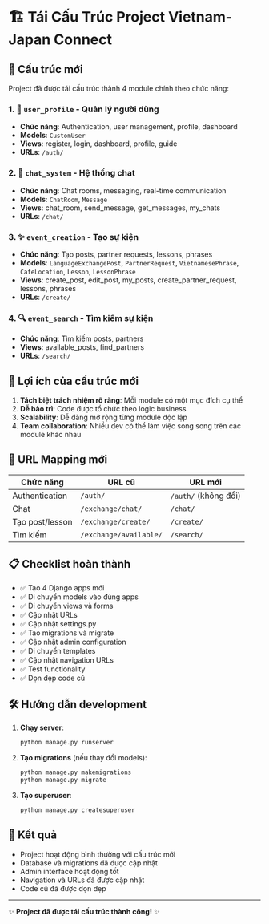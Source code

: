 # 🏗️ Tái Cấu Trúc Project Vietnam-Japan Connect

## 📁 Cấu trúc mới

Project đã được tái cấu trúc thành 4 module chính theo chức năng:

### 1. 👤 `user_profile` - Quản lý người dùng
- **Chức năng**: Authentication, user management, profile, dashboard
- **Models**: `CustomUser`
- **Views**: register, login, dashboard, profile, guide
- **URLs**: `/auth/`

### 2. 💬 `chat_system` - Hệ thống chat
- **Chức năng**: Chat rooms, messaging, real-time communication
- **Models**: `ChatRoom`, `Message`
- **Views**: chat_room, send_message, get_messages, my_chats
- **URLs**: `/chat/`

### 3. ✨ `event_creation` - Tạo sự kiện
- **Chức năng**: Tạo posts, partner requests, lessons, phrases
- **Models**: `LanguageExchangePost`, `PartnerRequest`, `VietnamesePhrase`, `CafeLocation`, `Lesson`, `LessonPhrase`
- **Views**: create_post, edit_post, my_posts, create_partner_request, lessons, phrases
- **URLs**: `/create/`

### 4. 🔍 `event_search` - Tìm kiếm sự kiện
- **Chức năng**: Tìm kiếm posts, partners
- **Views**: available_posts, find_partners
- **URLs**: `/search/`

## 🚀 Lợi ích của cấu trúc mới

1. **Tách biệt trách nhiệm rõ ràng**: Mỗi module có một mục đích cụ thể
2. **Dễ bảo trì**: Code được tổ chức theo logic business
3. **Scalability**: Dễ dàng mở rộng từng module độc lập
4. **Team collaboration**: Nhiều dev có thể làm việc song song trên các module khác nhau

## 🔄 URL Mapping mới

| Chức năng | URL cũ | URL mới |
|-----------|--------|---------|
| Authentication | `/auth/` | `/auth/` (không đổi) |
| Chat | `/exchange/chat/` | `/chat/` |
| Tạo post/lesson | `/exchange/create/` | `/create/` |
| Tìm kiếm | `/exchange/available/` | `/search/` |

## 📋 Checklist hoàn thành

- ✅ Tạo 4 Django apps mới
- ✅ Di chuyển models vào đúng apps
- ✅ Di chuyển views và forms
- ✅ Cập nhật URLs
- ✅ Cập nhật settings.py
- ✅ Tạo migrations và migrate
- ✅ Cập nhật admin configuration
- ✅ Di chuyển templates
- ✅ Cập nhật navigation URLs
- ✅ Test functionality
- ✅ Dọn dẹp code cũ

## 🛠️ Hướng dẫn development

1. **Chạy server**:
   ```bash
   python manage.py runserver
   ```

2. **Tạo migrations** (nếu thay đổi models):
   ```bash
   python manage.py makemigrations
   python manage.py migrate
   ```

3. **Tạo superuser**:
   ```bash
   python manage.py createsuperuser
   ```

## 🎯 Kết quả

- Project hoạt động bình thường với cấu trúc mới
- Database và migrations đã được cập nhật
- Admin interface hoạt động tốt
- Navigation và URLs đã được cập nhật
- Code cũ đã được dọn dẹp

---

✨ **Project đã được tái cấu trúc thành công!** ✨
